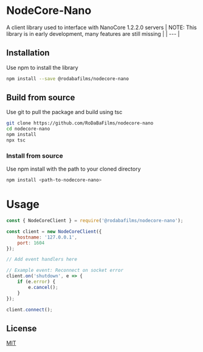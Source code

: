 # NodeCore-Nano
A client library used to interface with NanoCore 1.2.2.0 servers
| NOTE: This library is in early development, many features are still missing |
| --- |

## Installation
Use npm to install the library
```sh
npm install --save @rodabafilms/nodecore-nano
```

## Build from source
Use git to pull the package and build using tsc

```sh
git clone https://github.com/RoDaBaFilms/nodecore-nano
cd nodecore-nano 
npm install
npx tsc
```

### Install from source
Use npm install with the path to your cloned directory
```sh
npm install <path-to-nodecore-nano>
```

# Usage
```js
const { NodeCoreClient } = require('@rodabafilms/nodecore-nano');

const client = new NodeCoreClient({
    hostname: '127.0.0.1',
    port: 1604
});

// Add event handlers here

// Example event: Reconnect on socket error
client.on('shutdown', e => {
    if (e.error) {
        e.cancel(); 
    }
});

client.connect();
```

## License
[MIT](https://choosealicense.com/licenses/mit/)
